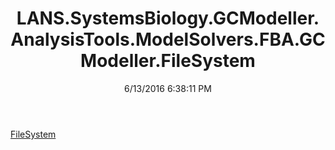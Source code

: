 ﻿---
title: LANS.SystemsBiology.GCModeller.AnalysisTools.ModelSolvers.FBA.GCModeller.FileSystem
date: 6/13/2016 6:38:11 PM
---

[FileSystem](T-LANS.SystemsBiology.GCModeller.AnalysisTools.ModelSolvers.FBA.GCModeller.FileSystem.FileSystem.html)
